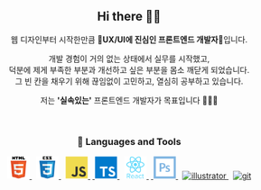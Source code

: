 <h2 align="center">Hi there 👋🏻</h3>

<p align="center">웹 디자인부터 시작한만큼 🌟<b>UX/UI에 진심인 프론트엔드 개발자</b>🌟입니다.</p>
<p align="center">개발 경험이 거의 없는 상태에서 실무를 시작했고, <br />덕분에 제게 부족한 부분과 개선하고 싶은 부분을 몸소 깨닫게 되었습니다.<br />
그 빈 칸을 채우기 위해 끊임없이 고민하고, 열심히 공부하고 있습니다.</p>
<p align="center">저는 <b>'실속있는'</b> 프론트엔드 개발자가 목표입니다 👩🏻‍💻</p>

<br/>

<h3 align="center">🔨 Languages and Tools</h3>
<p align="center"> <a href="https://www.w3.org/html/" target="_blank" rel="noreferrer"> <img src="https://raw.githubusercontent.com/devicons/devicon/master/icons/html5/html5-original-wordmark.svg" alt="html5" width="40" height="40"/> </a> &nbsp; <a href="https://www.w3schools.com/css/" target="_blank" rel="noreferrer"> <img src="https://raw.githubusercontent.com/devicons/devicon/master/icons/css3/css3-original-wordmark.svg" alt="css3" width="40" height="40"/> </a>    &nbsp; <a href="https://developer.mozilla.org/en-US/docs/Web/JavaScript" target="_blank" rel="noreferrer"> <img src="https://raw.githubusercontent.com/devicons/devicon/master/icons/javascript/javascript-original.svg" alt="javascript" width="40" height="40"/> </a>   &nbsp;<a href="https://www.typescriptlang.org/" target="_blank" rel="noreferrer"> <img src="https://raw.githubusercontent.com/devicons/devicon/master/icons/typescript/typescript-original.svg" alt="typescript" width="40" height="40"/> </a>  &nbsp; <a href="https://reactjs.org/" target="_blank" rel="noreferrer"> <img src="https://raw.githubusercontent.com/devicons/devicon/master/icons/react/react-original-wordmark.svg" alt="react" width="40" height="40"/> </a>  &nbsp;<a href="https://www.photoshop.com/en" target="_blank" rel="noreferrer"> <img src="https://raw.githubusercontent.com/devicons/devicon/master/icons/photoshop/photoshop-line.svg" alt="photoshop" width="40" height="40"/> </a> &nbsp; <a href="https://www.adobe.com/in/products/illustrator.html" target="_blank" rel="noreferrer"> <img src="https://www.vectorlogo.zone/logos/adobe_illustrator/adobe_illustrator-icon.svg" alt="illustrator" width="40" height="40"/> </a>&nbsp; <a href="https://git-scm.com/" target="_blank" rel="noreferrer"> <img src="https://www.vectorlogo.zone/logos/git-scm/git-scm-icon.svg" alt="git" width="40" height="40"/> </a></p>
